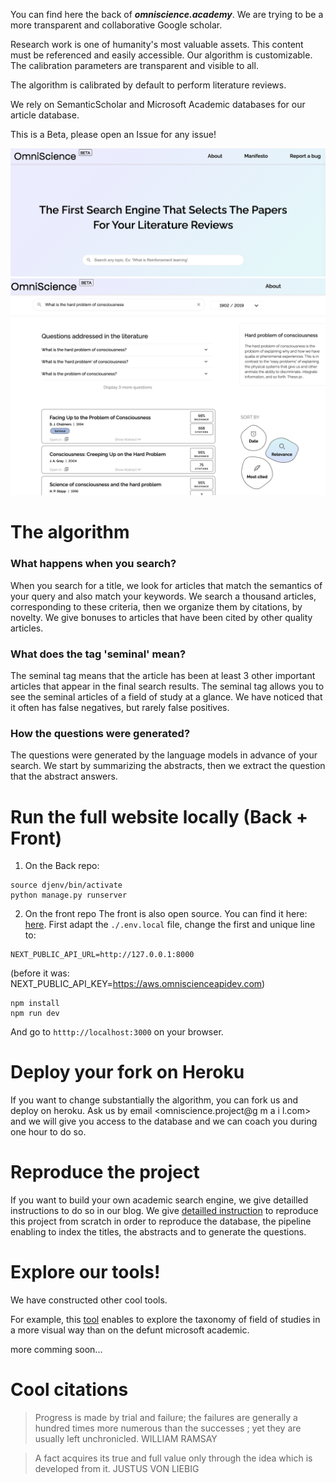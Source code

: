 You can find here the back of ***omniscience.academy***.  We are trying to be a more transparent and collaborative Google scholar.

Research work is one of humanity's most valuable assets. This content must be referenced and easily accessible. Our algorithm is customizable. The calibration parameters are transparent and visible to all.

The algorithm is calibrated by default to perform literature reviews.

We rely on SemanticScholar and Microsoft Academic databases for our article database.

This is a Beta, please open an Issue for any issue!

![homepage](/misc/pictures/homepage.png "omniscience.academy")
![results](/misc/pictures/hardProblem.png "Example of results on one of our favorite topic!")


# The algorithm

### What happens when you search?
When you search for a title, we look for articles that match the semantics of your query and also match your keywords. We search a thousand articles, corresponding to these criteria, then we organize them by citations, by novelty. We give bonuses to articles that have been cited by other quality articles.

### What does the tag 'seminal' mean?
The seminal tag means that the article has been at least 3 other important articles that appear in the final search results. The seminal tag allows you to see the seminal articles of a field of study at a glance. We have noticed that it often has false negatives, but rarely false positives.

### How the questions were generated?
The questions were generated by the language models in advance of your search. We start by summarizing the abstracts, then we extract the question that the abstract answers.

# Run the full website locally (Back + Front)

1. On the Back repo:
```
source djenv/bin/activate
python manage.py runserver
```

2. On the front repo
The front is also open source. You can find it here: [here](https://github.com/OmniscienceAcademy/front).
First adapt the ```./.env.local``` file, change the first and unique line to:
```
NEXT_PUBLIC_API_URL=http://127.0.0.1:8000
```
(before it was: NEXT_PUBLIC_API_KEY=https://aws.omniscienceapidev.com)
```
npm install
npm run dev
```
And go to ```htttp://localhost:3000``` on your browser.

# Deploy your fork on Heroku
If you want to change substantially the algorithm, you can fork us and deploy on heroku. Ask us by email <omniscience.project@g m a i l.com> and we will give you access to the database and we can coach you during one hour to do so.

# Reproduce the project
If you want to build your own academic search engine, we give detailled instructions to do so in our blog.
We give [detailled instruction](https://docs.google.com/document/d/1SESPbbEKXhuEGxXy-3SypQMFqrQrlDA2aD1YzvtoAJo/edit?usp=sharing) to reproduce this project from scratch in order to reproduce the database, the pipeline enabling to index the titles, the abstracts and to generate the questions.


# Explore our tools!
We have constructed other cool tools.

For example, this [tool](https://share.streamlit.io/omniscienceacademy/playground_fieldsofstudy/main/app.py#fields-of-study-exploration) enables to explore the taxonomy of field of studies in a more visual way than on the defunt microsoft academic.

more comming soon...
# Cool citations
> Progress is made by trial and failure; the failures are generally a hundred times more numerous than the successes ; yet they are usually left unchronicled.
WILLIAM RAMSAY

> A fact acquires its true and full value only through the idea which is developed from it.
JUSTUS VON LIEBIG
